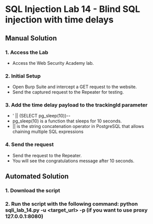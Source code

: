 # SQL Injection Lab 14 - Blind SQL injection with time delays

## Manual Solution

### 1. Access the Lab
- Access the Web Security Academy lab.

### 2. Initial Setup
- Open Burp Suite and intercept a GET request to the website.
- Send the captured request to the Repeater for testing.

### 3. Add the time delay payload to the trackingId parameter
- ' || (SELECT pg_sleep(10))-- 
- pg_sleep(10) is a function that sleeps for 10 seconds.
- || is the string concatenation operator in PostgreSQL that allows chaining multiple SQL expressions

### 4. Send the request
- Send the request to the Repeater.
- You will see the congratulations message after 10 seconds.

## Automated Solution

### 1. Download the script
### 2. Run the script with the following command: python sqli_lab_14.py -u <target_url> -p (if you want to use proxy 127.0.0.1:8080)

